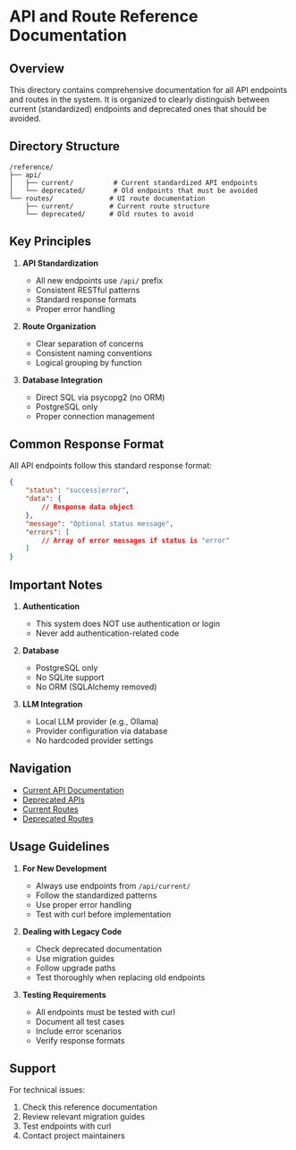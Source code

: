 # API and Route Reference Documentation

## Overview

This directory contains comprehensive documentation for all API endpoints and routes in the system. It is organized to clearly distinguish between current (standardized) endpoints and deprecated ones that should be avoided.

## Directory Structure

```
/reference/
├── api/
│   ├── current/          # Current standardized API endpoints
│   └── deprecated/       # Old endpoints that must be avoided
└── routes/              # UI route documentation
    ├── current/         # Current route structure
    └── deprecated/      # Old routes to avoid
```

## Key Principles

1. **API Standardization**
   - All new endpoints use `/api/` prefix
   - Consistent RESTful patterns
   - Standard response formats
   - Proper error handling

2. **Route Organization**
   - Clear separation of concerns
   - Consistent naming conventions
   - Logical grouping by function

3. **Database Integration**
   - Direct SQL via psycopg2 (no ORM)
   - PostgreSQL only
   - Proper connection management

## Common Response Format

All API endpoints follow this standard response format:

```json
{
    "status": "success|error",
    "data": {
        // Response data object
    },
    "message": "Optional status message",
    "errors": [
        // Array of error messages if status is "error"
    ]
}
```

## Important Notes

1. **Authentication**
   - This system does NOT use authentication or login
   - Never add authentication-related code

2. **Database**
   - PostgreSQL only
   - No SQLite support
   - No ORM (SQLAlchemy removed)

3. **LLM Integration**
   - Local LLM provider (e.g., Ollama)
   - Provider configuration via database
   - No hardcoded provider settings

## Navigation

- [Current API Documentation](api/current/)
- [Deprecated APIs](api/deprecated/)
- [Current Routes](routes/current/)
- [Deprecated Routes](routes/deprecated/)

## Usage Guidelines

1. **For New Development**
   - Always use endpoints from `/api/current/`
   - Follow the standardized patterns
   - Use proper error handling
   - Test with curl before implementation

2. **Dealing with Legacy Code**
   - Check deprecated documentation
   - Use migration guides
   - Follow upgrade paths
   - Test thoroughly when replacing old endpoints

3. **Testing Requirements**
   - All endpoints must be tested with curl
   - Document all test cases
   - Include error scenarios
   - Verify response formats

## Support

For technical issues:
1. Check this reference documentation
2. Review relevant migration guides
3. Test endpoints with curl
4. Contact project maintainers 